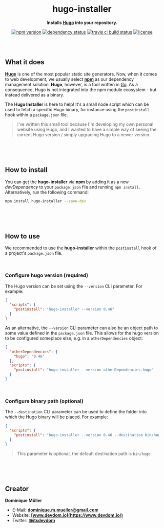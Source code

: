 <div align="center">

# hugo-installer

**Installs [Hugo](https://gohugo.io/) into your repository.**

[![npm version](https://img.shields.io/npm/v/hugo-installer.svg?maxAge=3600&style=flat)](https://www.npmjs.com/package/hugo-installer)
[![dependency status](https://img.shields.io/david/dominique-mueller/hugo-installer.svg?maxAge=3600&style=flat)](https://david-dm.org/dominique-mueller/hugo-installer)
[![travis ci build status](https://img.shields.io/travis/dominique-mueller/hugo-installer/master.svg?maxAge=3600&style=flat)](https://travis-ci.org/dominique-mueller/hugo-installer)
[![license](https://img.shields.io/npm/l/hugo-installer.svg?maxAge=3600&style=flat)](https://github.com/dominique-mueller/hugo-installer/LICENSE)

</div>

<br><br>

## What it does

**[Hugo](https://gohugo.io/)** is one of the most popular static site generators. Now, when it comes to web development, we usually select
**[npm](https://www.npmjs.com/)** as our dependency management solution. **Hugo**, however, is a tool written in [Go](https://golang.org/).
As a consequence, Hugo is not integrated into the npm module ecosystem - but instead delivered as a binary.

The **Hugo Installer** is here to help! It's a small node script which can be used to fetch a specific Hugo binary, for instance using the
`postinstall` hook within a `package.json` file.

> I've written this small tool because I'm developing my own personal website using Hugo, and I wanted to have a simple way of seeing the
> current Hugo version / simply upgrading Hugo to a newer version.

<br><br><br>

## How to install

You can get the **hugo-installer** via **npm** by adding it as a new *devDependency* to your `package.json` file and running
`npm install`. Alternatively, run the following command:

``` bash
npm install hugo-installer --save-dev
```

<br><br><br>

## How to use

We recommended to use the **hugo-installer** within the `postinstall` hook of a project's `package.json` file.

<br>

### Configure hugo version (required)

The Hugo version can be set using the `--version` CLI parameter. For example:

``` json
{
  "scripts": {
    "postinstall": "hugo-installer --version 0.46"
  }
}
```

As an alternative, the `--version` CLI parameter can also be an object path to some value defined in the `package.json` file. This
allows for the hugo version to be configured someplace else, e.g. in a `otherDependencies` object:

``` json
{
  "otherDependencies": {
    "hugo": "0.46"
  },
  "scripts": {
    "postinstall": "hugo-installer --version otherDependencies.hugo"
  }
}
```

<br>

### Configure binary path (optional)

The `--destination` CLI parameter can be used to define the folder into which the Hugo binary will be placed. For example:

``` json
{
  "scripts": {
    "postinstall": "hugo-installer --version 0.46 --destination bin/hugo"
  }
}
```

> This parameter is optional, the default destination path is `bin/hugo`.

<br><br><br>

## Creator

**Dominique Müller**

- E-Mail: **[dominique.m.mueller@gmail.com](mailto:dominique.m.mueller@gmail.com)**
- Website: **[www.devdom.io](https://www.devdom.io/)**
- Twitter: **[@itsdevdom](https://twitter.com/itsdevdom)**

